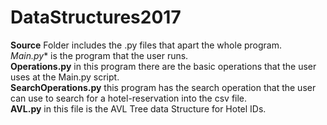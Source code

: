 # DataStructures2017
**Source** Folder includes the .py files that apart the whole program.<br />
*Main.py** is the program that the user runs.<br />
**Operations.py** in this program there are the basic operations that the user uses at the Main.py script.<br />
**SearchOperations.py** this program has the search operation that the user can use to search for a hotel-reservation into the csv file.<br />
**AVL.py** in this file is the AVL Tree data Structure for Hotel IDs.<br />
